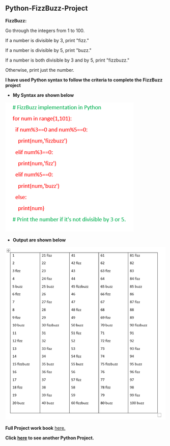 ## Python-FizzBuzz-Project

**FizzBuzz:**

Go through the integers from 1 to 100.

If a number is divisible by 3, print "fizz."

If a number is divisible by 5, print "buzz."

If a number is both divisible by 3 and by 5, print "fizzbuzz."

Otherwise, print just the number.

**I have used Python syntax to follow the criteria to complete the FizzBuzz project** 

* **My Syntax are shown below**

![alt text](Python_Image/Pythonfizz1.png)

* **Output are shown below**

![alt text](Python_Image/Pythonfizz2.png)


**Full Project work book** [here.](https://drive.google.com/file/d/1EfY1SRuvoq-_E8yLLLe7TAMSPyAzq7D6/view?usp=drive_link)

**Click [here](https://github.com/Alamin-analyser/Python-GDP-Project) to see another Python Project.**
